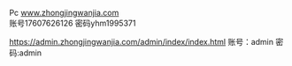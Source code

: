 Pc
www.zhongjingwanjia.com  
账号17607626126   密码yhm1995371
 
https://admin.zhongjingwanjia.com/admin/index/index.html 
账号：admin     密码:admin